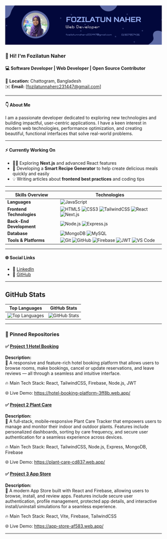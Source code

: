<!-- Banner Image -->
![banner](https://github.com/FozilatunNaherC231447/FozilatunNaherC231447/blob/main/Banner%20.png)


### 👋 Hi! I'm **Fozilatun Naher**
#### 💻 Software Developer | Web Developer | Open Source Contributor
📍 **Location:** Chattogram, Bangladesh  
✉️ **Email:** [fozilatunnaherc231447@gmail.com]

---

#### 👇 About Me
I am a passionate developer dedicated to exploring new technologies and building impactful, user-centric applications. I have a keen interest in modern web technologies, performance optimization, and creating beautiful, functional interfaces that solve real-world problems.

---

#### ⚡️ Currently Working On
- 👨‍💻 Exploring **Next.js** and advanced React features
- 🚀 Developing a **Smart Recipe Generator** to help create delicious meals quickly and easily
- 💡 Writing articles about **frontend best practices** and coding tips

---

|       Skills Overview        | Technologies                                                                                                                                                                                                                          |
|-----------------------|---------------------------------------------------------------------------------------------------------------------------------------------------------------------------------------------------------------------------------------|
| **Languages**         | ![JavaScript](https://img.shields.io/badge/-JavaScript-333333?style=flat&logo=javascript)                                                      |
| **Frontend Technologies** | ![HTML5](https://img.shields.io/badge/-HTML5-333333?style=flat&logo=html5) ![CSS3](https://img.shields.io/badge/-CSS3-333333?style=flat&logo=css3) ![TailwindCSS](https://img.shields.io/badge/TailwindCSS-333333?style=flat&logo=tailwindcss) ![React](https://img.shields.io/badge/-React-333333?style=flat&logo=react) ![Next.js](https://img.shields.io/badge/-Next.js-333333?style=flat&logo=next.js) |
| **Back-End Development** | ![Node.js](https://img.shields.io/badge/-Node.js-333333?style=flat&logo=node.js) ![Express.js](https://img.shields.io/badge/-Express.js-333333?style=flat&logo=express)                                                   |
| **Database**          | ![MongoDB](https://img.shields.io/badge/-MongoDB-333333?style=flat&logo=mongodb) ![MySQL](https://img.shields.io/badge/-MySQL-333333?style=flat&logo=mysql)                                                          |
| **Tools & Platforms** | ![Git](https://img.shields.io/badge/-Git-333333?style=flat&logo=git) ![GitHub](https://img.shields.io/badge/-GitHub-333333?style=flat&logo=github) ![Firebase](https://img.shields.io/badge/-Firebase-333333?style=flat&logo=firebase) ![JWT](https://img.shields.io/badge/-JWT-333333?style=flat&logo=json-web-tokens)  ![VS Code](https://img.shields.io/badge/-VS%20Code-333333?style=flat&logo=visual-studio-code) |

---

#### 🌐 Social Links
- 💼 [LinkedIn](https://www.linkedin.com/in/fozilatun-naher-320883284/)  
- 🐙 [GitHub](https://github.com/FozilatunNaherC231447)

---

## GitHub Stats

| Top Languages | GitHub Stats |
|:---:|:---:|
| ![Top Languages](https://github-readme-stats.vercel.app/api/top-langs/?username=FozilatunNaherC231447&theme=transparent&hide_border=true&include_all_commits=true&count_private=true&layout=compact) | ![GitHub Stats](https://github-readme-stats.vercel.app/api?username=FozilatunNaherC231447&theme=transparent&hide_border=true&include_all_commits=true&count_private=false) |


---

### 📌 Pinned Repositories

#### ✅ [Project 1 Hotel Booking](https://github.com/FozilatunNaherC231447/Hotel-Booking-Client-Side)

**Description:**  
🌟 A responsive and feature-rich hotel booking platform that allows users to browse rooms, make bookings, cancel or update reservations, and leave reviews — all through a seamless and intuitive interface.

🔥 Main Tech Stack: React, TailwindCSS, Firebase, Node.js, JWT

🌐 Live Demo: https://hotel-booking-platform-3ff8b.web.app/

#### ✅ [Project 2 Plant Care](https://github.com/FozilatunNaherC231447/Plant-Care-Client-Side)

**Description:**  
🌟 A full‑stack, mobile‑responsive Plant Care Tracker that empowers users to manage and monitor their indoor and outdoor plants. Features include personalized dashboards, sorting by care frequency, and secure user authentication for a seamless experience across devices.

🔥 Main Tech Stack: React, TailwindCSS, Node.js, Express, MongoDB, Firebase

🌐 Live Demo: https://plant-care-cd837.web.app/

#### ✅ [Project 3 App Store](https://github.com/FozilatunNaherC231447/App-Store)

**Description:**  
🌟 A modern App Store built with React and Firebase, allowing users to browse, install, and review apps. Features include secure user authentication, profile management, protected app details, and interactive install/uninstall simulations for a seamless experience.

🔥 Main Tech Stack: React, Vite, Firebase, TailwindCSS

🌐 Live Demo: https://app-store-af583.web.app/

---


